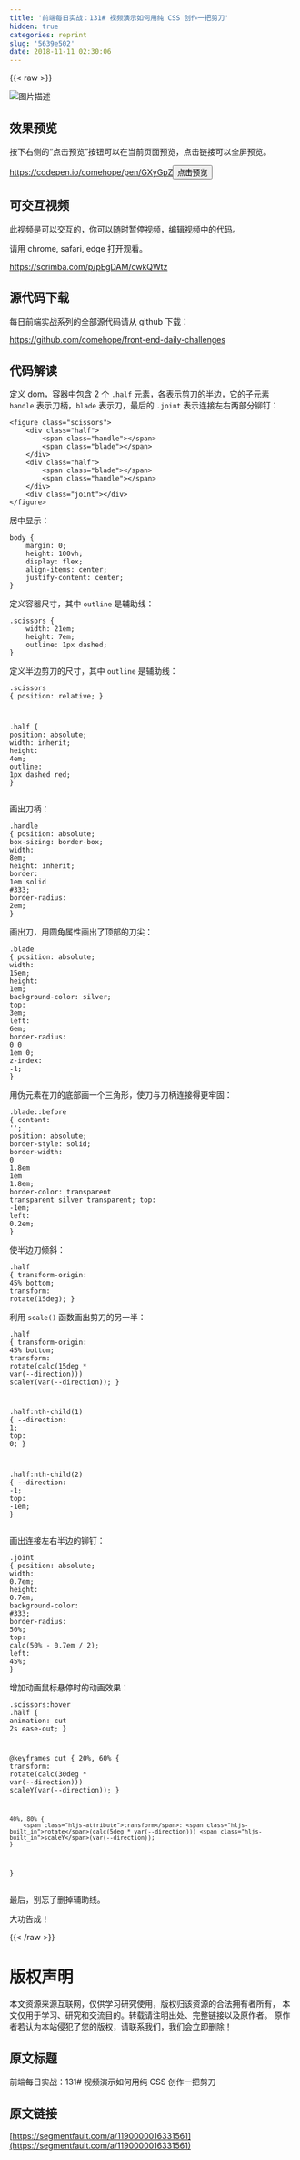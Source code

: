 ```yaml
---
title: '前端每日实战：131# 视频演示如何用纯 CSS 创作一把剪刀'
hidden: true
categories: reprint
slug: '5639e502'
date: 2018-11-11 02:30:06
---
```


{{< raw >}}
<p><span class="img-wrap"><img data-src="/img/bVbgGKo?w=400&amp;h=299" src="https://static.alili.tech/img/bVbgGKo?w=400&amp;h=299" alt="&#x56FE;&#x7247;&#x63CF;&#x8FF0;" title="&#x56FE;&#x7247;&#x63CF;&#x8FF0;" style="cursor:pointer;display:inline"></span></p><h2 id="articleHeader0">&#x6548;&#x679C;&#x9884;&#x89C8;</h2><p>&#x6309;&#x4E0B;&#x53F3;&#x4FA7;&#x7684;&#x201C;&#x70B9;&#x51FB;&#x9884;&#x89C8;&#x201D;&#x6309;&#x94AE;&#x53EF;&#x4EE5;&#x5728;&#x5F53;&#x524D;&#x9875;&#x9762;&#x9884;&#x89C8;&#xFF0C;&#x70B9;&#x51FB;&#x94FE;&#x63A5;&#x53EF;&#x4EE5;&#x5168;&#x5C4F;&#x9884;&#x89C8;&#x3002;</p><p><a href="https://codepen.io/comehope/pen/GXyGpZ" rel="nofollow noreferrer" target="_blank">https://codepen.io/comehope/pen/GXyGpZ</a><button class="btn btn-xs btn-default ml10 preview" data-url="comehope/pen/GXyGpZ" data-typeid="3">&#x70B9;&#x51FB;&#x9884;&#x89C8;</button></p><h2 id="articleHeader1">&#x53EF;&#x4EA4;&#x4E92;&#x89C6;&#x9891;</h2><p>&#x6B64;&#x89C6;&#x9891;&#x662F;&#x53EF;&#x4EE5;&#x4EA4;&#x4E92;&#x7684;&#xFF0C;&#x4F60;&#x53EF;&#x4EE5;&#x968F;&#x65F6;&#x6682;&#x505C;&#x89C6;&#x9891;&#xFF0C;&#x7F16;&#x8F91;&#x89C6;&#x9891;&#x4E2D;&#x7684;&#x4EE3;&#x7801;&#x3002;</p><p>&#x8BF7;&#x7528; chrome, safari, edge &#x6253;&#x5F00;&#x89C2;&#x770B;&#x3002;</p><p><a href="https://scrimba.com/p/pEgDAM/cwkQWtz" rel="nofollow noreferrer" target="_blank">https://scrimba.com/p/pEgDAM/cwkQWtz</a></p><h2 id="articleHeader2">&#x6E90;&#x4EE3;&#x7801;&#x4E0B;&#x8F7D;</h2><p>&#x6BCF;&#x65E5;&#x524D;&#x7AEF;&#x5B9E;&#x6218;&#x7CFB;&#x5217;&#x7684;&#x5168;&#x90E8;&#x6E90;&#x4EE3;&#x7801;&#x8BF7;&#x4ECE; github &#x4E0B;&#x8F7D;&#xFF1A;</p><p><a href="https://github.com/comehope/front-end-daily-challenges" rel="nofollow noreferrer" target="_blank">https://github.com/comehope/front-end-daily-challenges</a></p><h2 id="articleHeader3">&#x4EE3;&#x7801;&#x89E3;&#x8BFB;</h2><p>&#x5B9A;&#x4E49; dom&#xFF0C;&#x5BB9;&#x5668;&#x4E2D;&#x5305;&#x542B; 2 &#x4E2A; <code>.half</code> &#x5143;&#x7D20;&#xFF0C;&#x5404;&#x8868;&#x793A;&#x526A;&#x5200;&#x7684;&#x534A;&#x8FB9;&#xFF0C;&#x5B83;&#x7684;&#x5B50;&#x5143;&#x7D20; <code>handle</code> &#x8868;&#x793A;&#x5200;&#x67C4;&#xFF0C;<code>blade</code> &#x8868;&#x793A;&#x5200;&#xFF0C;&#x6700;&#x540E;&#x7684; <code>.joint</code> &#x8868;&#x793A;&#x8FDE;&#x63A5;&#x5DE6;&#x53F3;&#x4E24;&#x90E8;&#x5206;&#x94C6;&#x9489;&#xFF1A;</p><div class="widget-codetool" style="display:none"><div class="widget-codetool--inner"><span class="selectCode code-tool" data-toggle="tooltip" data-placement="top" title="" data-original-title="&#x5168;&#x9009;"></span> <span type="button" class="copyCode code-tool" data-toggle="tooltip" data-placement="top" data-clipboard-text="&lt;figure class=&quot;scissors&quot;&gt;
    &lt;div class=&quot;half&quot;&gt;
        &lt;span class=&quot;handle&quot;&gt;&lt;/span&gt;
        &lt;span class=&quot;blade&quot;&gt;&lt;/span&gt;
    &lt;/div&gt;
    &lt;div class=&quot;half&quot;&gt;
        &lt;span class=&quot;blade&quot;&gt;&lt;/span&gt;
        &lt;span class=&quot;handle&quot;&gt;&lt;/span&gt;
    &lt;/div&gt;
    &lt;div class=&quot;joint&quot;&gt;&lt;/div&gt;
&lt;/figure&gt;" title="" data-original-title="&#x590D;&#x5236;"></span> <span type="button" class="saveToNote code-tool" data-toggle="tooltip" data-placement="top" title="" data-original-title="&#x653E;&#x8FDB;&#x7B14;&#x8BB0;"></span></div></div><pre class="xml hljs"><code class="html"><span class="hljs-tag">&lt;<span class="hljs-name">figure</span> <span class="hljs-attr">class</span>=<span class="hljs-string">&quot;scissors&quot;</span>&gt;</span>
    <span class="hljs-tag">&lt;<span class="hljs-name">div</span> <span class="hljs-attr">class</span>=<span class="hljs-string">&quot;half&quot;</span>&gt;</span>
        <span class="hljs-tag">&lt;<span class="hljs-name">span</span> <span class="hljs-attr">class</span>=<span class="hljs-string">&quot;handle&quot;</span>&gt;</span><span class="hljs-tag">&lt;/<span class="hljs-name">span</span>&gt;</span>
        <span class="hljs-tag">&lt;<span class="hljs-name">span</span> <span class="hljs-attr">class</span>=<span class="hljs-string">&quot;blade&quot;</span>&gt;</span><span class="hljs-tag">&lt;/<span class="hljs-name">span</span>&gt;</span>
    <span class="hljs-tag">&lt;/<span class="hljs-name">div</span>&gt;</span>
    <span class="hljs-tag">&lt;<span class="hljs-name">div</span> <span class="hljs-attr">class</span>=<span class="hljs-string">&quot;half&quot;</span>&gt;</span>
        <span class="hljs-tag">&lt;<span class="hljs-name">span</span> <span class="hljs-attr">class</span>=<span class="hljs-string">&quot;blade&quot;</span>&gt;</span><span class="hljs-tag">&lt;/<span class="hljs-name">span</span>&gt;</span>
        <span class="hljs-tag">&lt;<span class="hljs-name">span</span> <span class="hljs-attr">class</span>=<span class="hljs-string">&quot;handle&quot;</span>&gt;</span><span class="hljs-tag">&lt;/<span class="hljs-name">span</span>&gt;</span>
    <span class="hljs-tag">&lt;/<span class="hljs-name">div</span>&gt;</span>
    <span class="hljs-tag">&lt;<span class="hljs-name">div</span> <span class="hljs-attr">class</span>=<span class="hljs-string">&quot;joint&quot;</span>&gt;</span><span class="hljs-tag">&lt;/<span class="hljs-name">div</span>&gt;</span>
<span class="hljs-tag">&lt;/<span class="hljs-name">figure</span>&gt;</span></code></pre><p>&#x5C45;&#x4E2D;&#x663E;&#x793A;&#xFF1A;</p><div class="widget-codetool" style="display:none"><div class="widget-codetool--inner"><span class="selectCode code-tool" data-toggle="tooltip" data-placement="top" title="" data-original-title="&#x5168;&#x9009;"></span> <span type="button" class="copyCode code-tool" data-toggle="tooltip" data-placement="top" data-clipboard-text="body {
    margin: 0;
    height: 100vh;
    display: flex;
    align-items: center;
    justify-content: center;
}" title="" data-original-title="&#x590D;&#x5236;"></span> <span type="button" class="saveToNote code-tool" data-toggle="tooltip" data-placement="top" title="" data-original-title="&#x653E;&#x8FDB;&#x7B14;&#x8BB0;"></span></div></div><pre class="css hljs"><code class="css"><span class="hljs-selector-tag">body</span> {
    <span class="hljs-attribute">margin</span>: <span class="hljs-number">0</span>;
    <span class="hljs-attribute">height</span>: <span class="hljs-number">100vh</span>;
    <span class="hljs-attribute">display</span>: flex;
    <span class="hljs-attribute">align-items</span>: center;
    <span class="hljs-attribute">justify-content</span>: center;
}</code></pre><p>&#x5B9A;&#x4E49;&#x5BB9;&#x5668;&#x5C3A;&#x5BF8;&#xFF0C;&#x5176;&#x4E2D; <code>outline</code> &#x662F;&#x8F85;&#x52A9;&#x7EBF;&#xFF1A;</p><div class="widget-codetool" style="display:none"><div class="widget-codetool--inner"><span class="selectCode code-tool" data-toggle="tooltip" data-placement="top" title="" data-original-title="&#x5168;&#x9009;"></span> <span type="button" class="copyCode code-tool" data-toggle="tooltip" data-placement="top" data-clipboard-text=".scissors {
    width: 21em;
    height: 7em;
    outline: 1px dashed;
}" title="" data-original-title="&#x590D;&#x5236;"></span> <span type="button" class="saveToNote code-tool" data-toggle="tooltip" data-placement="top" title="" data-original-title="&#x653E;&#x8FDB;&#x7B14;&#x8BB0;"></span></div></div><pre class="css hljs"><code class="css"><span class="hljs-selector-class">.scissors</span> {
    <span class="hljs-attribute">width</span>: <span class="hljs-number">21em</span>;
    <span class="hljs-attribute">height</span>: <span class="hljs-number">7em</span>;
    <span class="hljs-attribute">outline</span>: <span class="hljs-number">1px</span> dashed;
}</code></pre><p>&#x5B9A;&#x4E49;&#x534A;&#x8FB9;&#x526A;&#x5200;&#x7684;&#x5C3A;&#x5BF8;&#xFF0C;&#x5176;&#x4E2D; <code>outline</code> &#x662F;&#x8F85;&#x52A9;&#x7EBF;&#xFF1A;</p><div class="widget-codetool" style="display:none"><div class="widget-codetool--inner"><span class="selectCode code-tool" data-toggle="tooltip" data-placement="top" title="" data-original-title="&#x5168;&#x9009;"></span> <span type="button" class="copyCode code-tool" data-toggle="tooltip" data-placement="top" data-clipboard-text=".scissors {
    position: relative;
}

.half {
    position: absolute;
    width: inherit;
    height: 4em;
    outline: 1px dashed red;
}" title="" data-original-title="&#x590D;&#x5236;"></span> <span type="button" class="saveToNote code-tool" data-toggle="tooltip" data-placement="top" title="" data-original-title="&#x653E;&#x8FDB;&#x7B14;&#x8BB0;"></span></div></div><pre class="css hljs"><code class="css"><span class="hljs-selector-class">.scissors</span> {
    <span class="hljs-attribute">position</span>: relative;
}

<span class="hljs-selector-class">.half</span> {
    <span class="hljs-attribute">position</span>: absolute;
    <span class="hljs-attribute">width</span>: inherit;
    <span class="hljs-attribute">height</span>: <span class="hljs-number">4em</span>;
    <span class="hljs-attribute">outline</span>: <span class="hljs-number">1px</span> dashed red;
}</code></pre><p>&#x753B;&#x51FA;&#x5200;&#x67C4;&#xFF1A;</p><div class="widget-codetool" style="display:none"><div class="widget-codetool--inner"><span class="selectCode code-tool" data-toggle="tooltip" data-placement="top" title="" data-original-title="&#x5168;&#x9009;"></span> <span type="button" class="copyCode code-tool" data-toggle="tooltip" data-placement="top" data-clipboard-text=".handle {
    position: absolute;
    box-sizing: border-box;
    width: 8em;
    height: inherit;
    border: 1em solid #333;
    border-radius: 2em;
}" title="" data-original-title="&#x590D;&#x5236;"></span> <span type="button" class="saveToNote code-tool" data-toggle="tooltip" data-placement="top" title="" data-original-title="&#x653E;&#x8FDB;&#x7B14;&#x8BB0;"></span></div></div><pre class="css hljs"><code class="css"><span class="hljs-selector-class">.handle</span> {
    <span class="hljs-attribute">position</span>: absolute;
    <span class="hljs-attribute">box-sizing</span>: border-box;
    <span class="hljs-attribute">width</span>: <span class="hljs-number">8em</span>;
    <span class="hljs-attribute">height</span>: inherit;
    <span class="hljs-attribute">border</span>: <span class="hljs-number">1em</span> solid <span class="hljs-number">#333</span>;
    <span class="hljs-attribute">border-radius</span>: <span class="hljs-number">2em</span>;
}</code></pre><p>&#x753B;&#x51FA;&#x5200;&#xFF0C;&#x7528;&#x5706;&#x89D2;&#x5C5E;&#x6027;&#x753B;&#x51FA;&#x4E86;&#x9876;&#x90E8;&#x7684;&#x5200;&#x5C16;&#xFF1A;</p><div class="widget-codetool" style="display:none"><div class="widget-codetool--inner"><span class="selectCode code-tool" data-toggle="tooltip" data-placement="top" title="" data-original-title="&#x5168;&#x9009;"></span> <span type="button" class="copyCode code-tool" data-toggle="tooltip" data-placement="top" data-clipboard-text=".blade {
    position: absolute;
    width: 15em;
    height: 1em;
    background-color: silver;
    top: 3em;
    left: 6em;
    border-radius: 0 0 1em 0;
    z-index: -1;
}" title="" data-original-title="&#x590D;&#x5236;"></span> <span type="button" class="saveToNote code-tool" data-toggle="tooltip" data-placement="top" title="" data-original-title="&#x653E;&#x8FDB;&#x7B14;&#x8BB0;"></span></div></div><pre class="css hljs"><code class="css"><span class="hljs-selector-class">.blade</span> {
    <span class="hljs-attribute">position</span>: absolute;
    <span class="hljs-attribute">width</span>: <span class="hljs-number">15em</span>;
    <span class="hljs-attribute">height</span>: <span class="hljs-number">1em</span>;
    <span class="hljs-attribute">background-color</span>: silver;
    <span class="hljs-attribute">top</span>: <span class="hljs-number">3em</span>;
    <span class="hljs-attribute">left</span>: <span class="hljs-number">6em</span>;
    <span class="hljs-attribute">border-radius</span>: <span class="hljs-number">0</span> <span class="hljs-number">0</span> <span class="hljs-number">1em</span> <span class="hljs-number">0</span>;
    <span class="hljs-attribute">z-index</span>: -<span class="hljs-number">1</span>;
}</code></pre><p>&#x7528;&#x4F2A;&#x5143;&#x7D20;&#x5728;&#x5200;&#x7684;&#x5E95;&#x90E8;&#x753B;&#x4E00;&#x4E2A;&#x4E09;&#x89D2;&#x5F62;&#xFF0C;&#x4F7F;&#x5200;&#x4E0E;&#x5200;&#x67C4;&#x8FDE;&#x63A5;&#x5F97;&#x66F4;&#x7262;&#x56FA;&#xFF1A;</p><div class="widget-codetool" style="display:none"><div class="widget-codetool--inner"><span class="selectCode code-tool" data-toggle="tooltip" data-placement="top" title="" data-original-title="&#x5168;&#x9009;"></span> <span type="button" class="copyCode code-tool" data-toggle="tooltip" data-placement="top" data-clipboard-text=".blade::before {
    content: &apos;&apos;;
    position: absolute;
    border-style: solid;
    border-width: 0 1.8em 1em 1.8em;
    border-color: transparent transparent silver transparent;
    top: -1em;
    left: 0.2em;
}" title="" data-original-title="&#x590D;&#x5236;"></span> <span type="button" class="saveToNote code-tool" data-toggle="tooltip" data-placement="top" title="" data-original-title="&#x653E;&#x8FDB;&#x7B14;&#x8BB0;"></span></div></div><pre class="css hljs"><code class="css"><span class="hljs-selector-class">.blade</span><span class="hljs-selector-pseudo">::before</span> {
    <span class="hljs-attribute">content</span>: <span class="hljs-string">&apos;&apos;</span>;
    <span class="hljs-attribute">position</span>: absolute;
    <span class="hljs-attribute">border-style</span>: solid;
    <span class="hljs-attribute">border-width</span>: <span class="hljs-number">0</span> <span class="hljs-number">1.8em</span> <span class="hljs-number">1em</span> <span class="hljs-number">1.8em</span>;
    <span class="hljs-attribute">border-color</span>: transparent transparent silver transparent;
    <span class="hljs-attribute">top</span>: -<span class="hljs-number">1em</span>;
    <span class="hljs-attribute">left</span>: <span class="hljs-number">0.2em</span>;
}</code></pre><p>&#x4F7F;&#x534A;&#x8FB9;&#x5200;&#x503E;&#x659C;&#xFF1A;</p><div class="widget-codetool" style="display:none"><div class="widget-codetool--inner"><span class="selectCode code-tool" data-toggle="tooltip" data-placement="top" title="" data-original-title="&#x5168;&#x9009;"></span> <span type="button" class="copyCode code-tool" data-toggle="tooltip" data-placement="top" data-clipboard-text=".half {
    transform-origin: 45% bottom;
    transform: rotate(15deg);
}" title="" data-original-title="&#x590D;&#x5236;"></span> <span type="button" class="saveToNote code-tool" data-toggle="tooltip" data-placement="top" title="" data-original-title="&#x653E;&#x8FDB;&#x7B14;&#x8BB0;"></span></div></div><pre class="css hljs"><code class="css"><span class="hljs-selector-class">.half</span> {
    <span class="hljs-attribute">transform-origin</span>: <span class="hljs-number">45%</span> bottom;
    <span class="hljs-attribute">transform</span>: <span class="hljs-built_in">rotate</span>(15deg);
}</code></pre><p>&#x5229;&#x7528; <code>scale()</code> &#x51FD;&#x6570;&#x753B;&#x51FA;&#x526A;&#x5200;&#x7684;&#x53E6;&#x4E00;&#x534A;&#xFF1A;</p><div class="widget-codetool" style="display:none"><div class="widget-codetool--inner"><span class="selectCode code-tool" data-toggle="tooltip" data-placement="top" title="" data-original-title="&#x5168;&#x9009;"></span> <span type="button" class="copyCode code-tool" data-toggle="tooltip" data-placement="top" data-clipboard-text=".half {
    transform-origin: 45% bottom;
    transform: rotate(calc(15deg * var(--direction))) scaleY(var(--direction));
}

.half:nth-child(1) {
    --direction: 1;
    top: 0;
}

.half:nth-child(2) {
    --direction: -1;
    top: -1em;
}" title="" data-original-title="&#x590D;&#x5236;"></span> <span type="button" class="saveToNote code-tool" data-toggle="tooltip" data-placement="top" title="" data-original-title="&#x653E;&#x8FDB;&#x7B14;&#x8BB0;"></span></div></div><pre class="css hljs"><code class="css"><span class="hljs-selector-class">.half</span> {
    <span class="hljs-attribute">transform-origin</span>: <span class="hljs-number">45%</span> bottom;
    <span class="hljs-attribute">transform</span>: <span class="hljs-built_in">rotate</span>(calc(15deg * var(--direction))) <span class="hljs-built_in">scaleY</span>(var(--direction));
}

<span class="hljs-selector-class">.half</span><span class="hljs-selector-pseudo">:nth-child(1)</span> {
    <span class="hljs-attribute">--direction</span>: <span class="hljs-number">1</span>;
    <span class="hljs-attribute">top</span>: <span class="hljs-number">0</span>;
}

<span class="hljs-selector-class">.half</span><span class="hljs-selector-pseudo">:nth-child(2)</span> {
    <span class="hljs-attribute">--direction</span>: -<span class="hljs-number">1</span>;
    <span class="hljs-attribute">top</span>: -<span class="hljs-number">1em</span>;
}</code></pre><p>&#x753B;&#x51FA;&#x8FDE;&#x63A5;&#x5DE6;&#x53F3;&#x534A;&#x8FB9;&#x7684;&#x94C6;&#x9489;&#xFF1A;</p><div class="widget-codetool" style="display:none"><div class="widget-codetool--inner"><span class="selectCode code-tool" data-toggle="tooltip" data-placement="top" title="" data-original-title="&#x5168;&#x9009;"></span> <span type="button" class="copyCode code-tool" data-toggle="tooltip" data-placement="top" data-clipboard-text=".joint {
    position: absolute;
    width: 0.7em;
    height: 0.7em;
    background-color: #333;
    border-radius: 50%;
    top: calc(50% - 0.7em / 2);
    left: 45%;
}" title="" data-original-title="&#x590D;&#x5236;"></span> <span type="button" class="saveToNote code-tool" data-toggle="tooltip" data-placement="top" title="" data-original-title="&#x653E;&#x8FDB;&#x7B14;&#x8BB0;"></span></div></div><pre class="css hljs"><code class="css"><span class="hljs-selector-class">.joint</span> {
    <span class="hljs-attribute">position</span>: absolute;
    <span class="hljs-attribute">width</span>: <span class="hljs-number">0.7em</span>;
    <span class="hljs-attribute">height</span>: <span class="hljs-number">0.7em</span>;
    <span class="hljs-attribute">background-color</span>: <span class="hljs-number">#333</span>;
    <span class="hljs-attribute">border-radius</span>: <span class="hljs-number">50%</span>;
    <span class="hljs-attribute">top</span>: <span class="hljs-built_in">calc</span>(50% - 0.7em / 2);
    <span class="hljs-attribute">left</span>: <span class="hljs-number">45%</span>;
}</code></pre><p>&#x589E;&#x52A0;&#x52A8;&#x753B;&#x9F20;&#x6807;&#x60AC;&#x505C;&#x65F6;&#x7684;&#x52A8;&#x753B;&#x6548;&#x679C;&#xFF1A;</p><div class="widget-codetool" style="display:none"><div class="widget-codetool--inner"><span class="selectCode code-tool" data-toggle="tooltip" data-placement="top" title="" data-original-title="&#x5168;&#x9009;"></span> <span type="button" class="copyCode code-tool" data-toggle="tooltip" data-placement="top" data-clipboard-text=".scissors:hover .half {
    animation: cut 2s ease-out;
}

@keyframes cut {
    20%, 60% {
        transform: rotate(calc(30deg * var(--direction))) scaleY(var(--direction));
    }

    40%, 80% {
        transform: rotate(calc(5deg * var(--direction))) scaleY(var(--direction));
    }
}" title="" data-original-title="&#x590D;&#x5236;"></span> <span type="button" class="saveToNote code-tool" data-toggle="tooltip" data-placement="top" title="" data-original-title="&#x653E;&#x8FDB;&#x7B14;&#x8BB0;"></span></div></div><pre class="css hljs"><code class="css"><span class="hljs-selector-class">.scissors</span><span class="hljs-selector-pseudo">:hover</span> <span class="hljs-selector-class">.half</span> {
    <span class="hljs-attribute">animation</span>: cut <span class="hljs-number">2s</span> ease-out;
}

@<span class="hljs-keyword">keyframes</span> cut {
    20%, 60% {
        <span class="hljs-attribute">transform</span>: <span class="hljs-built_in">rotate</span>(calc(30deg * var(--direction))) <span class="hljs-built_in">scaleY</span>(var(--direction));
    }

    40%, 80% {
        <span class="hljs-attribute">transform</span>: <span class="hljs-built_in">rotate</span>(calc(5deg * var(--direction))) <span class="hljs-built_in">scaleY</span>(var(--direction));
    }
}</code></pre><p>&#x6700;&#x540E;&#xFF0C;&#x522B;&#x5FD8;&#x4E86;&#x5220;&#x6389;&#x8F85;&#x52A9;&#x7EBF;&#x3002;</p><p>&#x5927;&#x529F;&#x544A;&#x6210;&#xFF01;</p>
{{< /raw >}}

# 版权声明
本文资源来源互联网，仅供学习研究使用，版权归该资源的合法拥有者所有，
本文仅用于学习、研究和交流目的。转载请注明出处、完整链接以及原作者。
原作者若认为本站侵犯了您的版权，请联系我们，我们会立即删除！

## 原文标题
前端每日实战：131# 视频演示如何用纯 CSS 创作一把剪刀

## 原文链接
[https://segmentfault.com/a/1190000016331561](https://segmentfault.com/a/1190000016331561)

